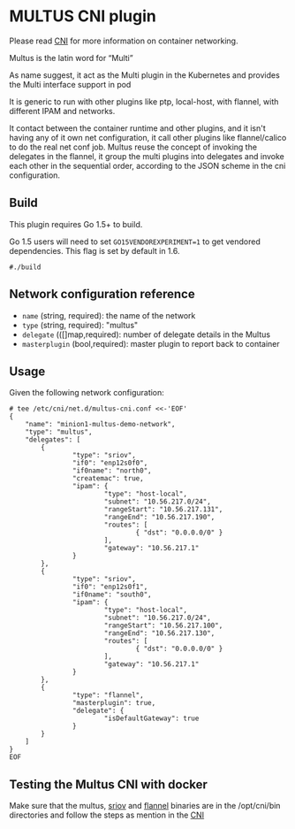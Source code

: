 # MULTUS CNI plugin

Please read [CNI](https://github.com/containernetworking/cni) for more information on container networking.

Multus is the latin word for “Multi”

As name suggest, it act as the Multi plugin in the Kubernetes and provides the Multi interface support in pod

It is generic to run with other plugins like ptp, local-host, with flannel, with different IPAM and networks. 

It contact between the container runtime and other plugins, and it isn't having any of it own net configuration, it call other plugins like flannel/calico to do the real net conf job. Multus reuse the concept of invoking the delegates in the flannel, it group the multi plugins into delegates and invoke each other in the sequential order, according to the JSON scheme in the cni configuration.

## Build

This plugin requires Go 1.5+ to build.

Go 1.5 users will need to set `GO15VENDOREXPERIMENT=1` to get vendored dependencies. This flag is set by default in 1.6.

```
#./build
```
## Network configuration reference

* `name` (string, required): the name of the network
* `type` (string, required): "multus"
* `delegate` (([]map,required): number of delegate details in the Multus
* `masterplugin` (bool,required): master plugin to report back to container

## Usage

Given the following network configuration:

```
# tee /etc/cni/net.d/multus-cni.conf <<-'EOF'
{
    "name": "minion1-multus-demo-network",
    "type": "multus",
    "delegates": [
        {
                "type": "sriov",
                "if0": "enp12s0f0",
                "if0name": "north0",
                "createmac": true,
                "ipam": {
                        "type": "host-local",
                        "subnet": "10.56.217.0/24",
                        "rangeStart": "10.56.217.131",
                        "rangeEnd": "10.56.217.190",
                        "routes": [
                                { "dst": "0.0.0.0/0" }
                        ],
                        "gateway": "10.56.217.1"
                }
        },
        {
                "type": "sriov",
                "if0": "enp12s0f1",
                "if0name": "south0",
                "ipam": {
                        "type": "host-local",
                        "subnet": "10.56.217.0/24",
                        "rangeStart": "10.56.217.100",
                        "rangeEnd": "10.56.217.130",
                        "routes": [
                                { "dst": "0.0.0.0/0" }
                        ],
                        "gateway": "10.56.217.1"
                }
        },
        {
                "type": "flannel",
                "masterplugin": true,
                "delegate": {
                        "isDefaultGateway": true
                }
        }
    ]
}
EOF

```
## Testing the Multus CNI with docker
Make sure that the multus, [sriov](https://github.com/Intel-Corp/sriov-cni) and [flannel](https://github.com/containernetworking/cni/blob/master/Documentation/flannel.md) binaries are in the /opt/cni/bin directories and follow the steps as mention in the [CNI](https://github.com/containernetworking/cni)
